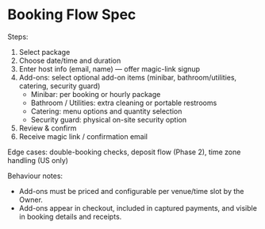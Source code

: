 # Booking Flow Spec

Steps:
1. Select package
2. Choose date/time and duration
3. Enter host info (email, name) — offer magic-link signup
4. Add-ons: select optional add-on items (minibar, bathroom/utilities, catering, security guard)
	- Minibar: per booking or hourly package
	- Bathroom / Utilities: extra cleaning or portable restrooms
	- Catering: menu options and quantity selection
	- Security guard: physical on-site security option
5. Review & confirm
6. Receive magic link / confirmation email

Edge cases: double-booking checks, deposit flow (Phase 2), time zone handling (US only)

Behaviour notes:
- Add-ons must be priced and configurable per venue/time slot by the Owner.
- Add-ons appear in checkout, included in captured payments, and visible in booking details and receipts.
